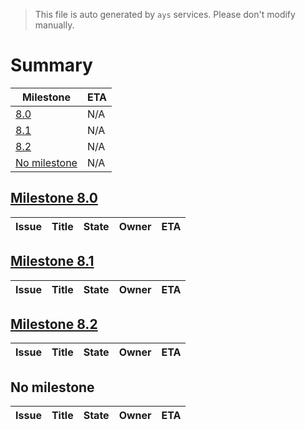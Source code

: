 > This file is auto generated by `ays` services. Please don't modify manually.

# Summary
|Milestone|ETA|
|---------|---|
|[8.0](#milestone-80)|N/A|
|[8.1](#milestone-81)|N/A|
|[8.2](#milestone-82)|N/A|
|[No milestone](#no-milestone)|N/A|

## [Milestone 8.0](milestones/1:8.0.md)


|Issue|Title|State|Owner|ETA|
|-----|-----|-----|-----|---|

## [Milestone 8.1](milestones/2:8.1.md)


|Issue|Title|State|Owner|ETA|
|-----|-----|-----|-----|---|

## [Milestone 8.2](milestones/3:8.2.md)


|Issue|Title|State|Owner|ETA|
|-----|-----|-----|-----|---|




## No milestone
|Issue|Title|State|Owner|ETA|
|-----|-----|-----|-----|---|
